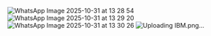 ![WhatsApp Image 2025-10-31 at 13 28 54](https://github.com/user-attachments/assets/1eedfa9e-60d8-4036-9eb3-4e74473ca9d3)
![WhatsApp Image 2025-10-31 at 13 29 20](https://github.com/user-attachments/assets/62865bca-16aa-48ff-aac6-7c6db7a7de4a)
![WhatsApp Image 2025-10-31 at 13 30 26](https://github.com/user-attachments/assets/8a4774a6-9284-42c3-9ef5-172f8d0cda4e)
![Uploading IBM.png…]()
